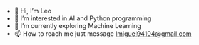 - 👋 Hi, I’m Leo
- 👀 I’m interested in AI and Python programming
- 🌱 I’m currently exploring Machine Learning
- 📫 How to reach me just message lmiguel94104@gmail.com

<!---
zgryxmiguel/zgryxmiguel is a ✨ special ✨ repository because its `README.md` (this file) appears on your GitHub profile.
You can click the Preview link to take a look at your changes.
--->
